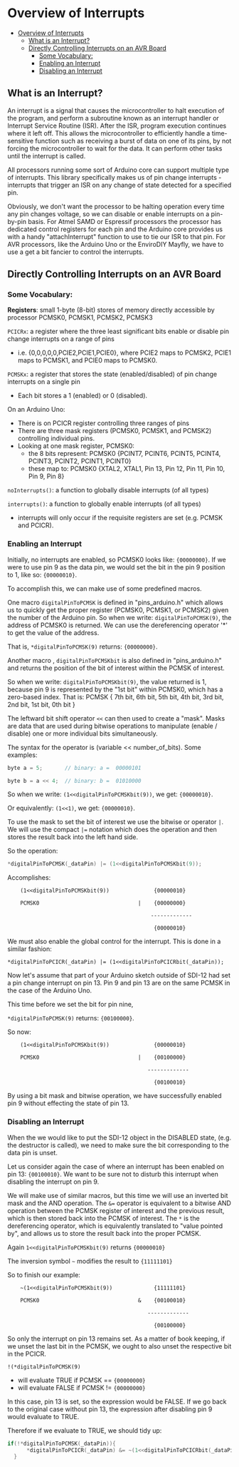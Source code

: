 # Overview of Interrupts<!--! {#interrupts_page} -->

<!--! @tableofcontents -->

<!--! @if GITHUB -->

- [Overview of Interrupts](#overview-of-interrupts)
  - [What is an Interrupt?](#what-is-an-interrupt)
  - [Directly Controlling Interrupts on an AVR Board](#directly-controlling-interrupts-on-an-avr-board)
    - [Some Vocabulary:](#some-vocabulary)
    - [Enabling an Interrupt](#enabling-an-interrupt)
    - [Disabling an Interrupt](#disabling-an-interrupt)

<!--! @endif -->

## What is an Interrupt?<!--! {#interrupts_what} -->

An interrupt is a signal that causes the microcontroller to halt execution of the program, and perform a subroutine known as an interrupt handler or Interrupt Service Routine (ISR).
After the ISR, program execution continues where it left off.
This allows the microcontroller to efficiently handle a time-sensitive function such as receiving a burst of data on one of its pins, by not forcing the microcontroller to wait for the data.
It can perform other tasks until the interrupt is called.

All processors running some sort of Arduino core can support multiple type of interrupts.
This library specifically makes us of pin change interrupts - interrupts that trigger an ISR on any change of state detected for a specified pin.

Obviously, we don't want the processor to be halting operation every time any pin changes voltage, so we can disable or enable interrupts on a pin-by-pin basis.
For Atmel SAMD or Espressif processors the processor has dedicated control registers for each pin and the Arduino core provides us with a handy "attachInterrupt" function to use to tie our ISR to that pin.
For AVR processors, like the Arduino Uno or the EnviroDIY Mayfly, we have to use a get a bit fancier to control the interrupts.

## Directly Controlling Interrupts on an AVR Board<!--! {#interrupts_avr} -->

### Some Vocabulary:<!--! {#interrupts_vocab} -->

**Registers**: small 1-byte (8-bit) stores of memory directly accessible by processor
PCMSK0, PCMSK1, PCMSK2, PCMSK3

`PCICRx`: a register where the three least significant bits enable or disable pin change interrupts on a range of pins

- i.e. {0,0,0,0,0,PCIE2,PCIE1,PCIE0}, where PCIE2 maps to PCMSK2, PCIE1 maps to PCMSK1, and PCIE0 maps to PCMSK0.

`PCMSKx`: a register that stores the state (enabled/disabled) of pin change interrupts on a single pin

- Each bit stores a 1 (enabled) or 0 (disabled).

On an Arduino Uno:

- There is on PCICR register controlling three ranges of pins
- There are three mask registers (PCMSK0, PCMSK1, and PCMSK2) controlling individual pins.
- Looking at one mask register, PCMSK0:
  - the 8 bits represent: PCMSK0 {PCINT7, PCINT6, PCINT5, PCINT4, PCINT3, PCINT2, PCINT1, PCINT0}
  - these map to:         PCMSK0 {XTAL2,  XTAL1,  Pin 13, Pin 12, Pin 11, Pin 10, Pin 9,  Pin 8}

`noInterrupts()`: a function to globally disable interrupts (of all types)

`interrupts()`: a function to globally enable interrupts (of all types)

- interrupts will only occur if the requisite registers are set (e.g. PCMSK and PCICR).

### Enabling an Interrupt<!--! {#interrupts_enable} -->

Initially, no interrupts are enabled, so PCMSK0 looks like: `{00000000}`.
If we were to use pin 9 as the data pin, we would set the bit in the pin 9 position to 1, like so: `{00000010}`.

To accomplish this, we can make use of some predefined macros.

One macro `digitalPinToPCMSK` is defined in "pins_arduino.h" which allows us to quickly get the proper register (PCMSK0, PCMSK1, or PCMSK2) given the number of the Arduino pin.
So when we write: `digitalPinToPCMSK(9)`, the address of PCMSK0 is returned.
We can use the dereferencing operator '\*' to get the value of the address.

That is, `*digitalPinToPCMSK(9)` returns: `{00000000}`.

Another macro , `digitalPinToPCMSKbit` is also defined in "pins_arduino.h" and returns the position of the bit of interest within the PCMSK of interest.

So when we write: `digitalPinToPCMSKbit(9)`, the value returned is 1, because pin 9 is represented by the "1st bit" within PCMSK0, which has a zero-based index.
That is: PCMSK { 7th bit, 6th bit, 5th bit, 4th bit, 3rd bit, 2nd bit, 1st bit, 0th bit }

The leftward bit shift operator `<<` can then used to create a "mask".
Masks are data that are used during bitwise operations to manipulate (enable / disable) one or more individual bits simultaneously.

The syntax for the operator is (variable << number_of_bits).
Some examples:

```cpp
byte a = 5;       // binary: a =  00000101

byte b = a << 4;  // binary: b =  01010000
```

So when we write: `(1<<digitalPinToPCMSKbit(9))`, we get: `{00000010}`.

Or equivalently:  `(1<<1)`, we get: `{00000010}`.

To use the mask to set the bit of interest we use the bitwise or operator `|`.
We will use the compact `|=` notation which does the operation and then stores the result back into the left hand side.

So the operation:

```cpp
*digitalPinToPCMSK(_dataPin) |= (1<<digitalPinToPCMSKbit(9));
```

Accomplishes:

```unparsed
    (1<<digitalPinToPCMSKbit(9))              {00000010}

    PCMSK0                               |    {00000000}

                                             -------------

                                              {00000010}
```

We must also enable the global control for the interrupt. This is done in a similar fashion:

`*digitalPinToPCICR(_dataPin) |= (1<<digitalPinToPCICRbit(_dataPin));`

Now let's assume that part of your Arduino sketch outside of SDI-12 had set a pin change interrupt on pin 13.
Pin 9 and pin 13 are on the same PCMSK in the case of the Arduino Uno.

This time before we set the bit for pin nine,

`*digitalPinToPCMSK(9)` returns: `{00100000}`.

So now:

```unparsed
    (1<<digitalPinToPCMSKbit(9))              {00000010}

    PCMSK0                               |    {00100000}

                                            -------------

                                              {00100010}
```

By using a bit mask and bitwise operation, we have successfully enabled pin 9 without effecting the state of pin 13.

### Disabling an Interrupt<!--! {#interrupts_disable} -->

When the we would like to put the SDI-12 object in the DISABLED state, (e.g. the destructor is called), we need to make sure the bit corresponding to the data pin is unset.

Let us consider again the case of where an interrupt has been enabled on pin 13: `{00100010}`.
We want to be sure not to disturb this interrupt when disabling the interrupt on pin 9.

We will make use of similar macros, but this time we will use an inverted bit mask and the AND operation.
The `&=` operator is equivalent to a bitwise AND operation between the PCMSK register of interest and the previous result, which is then stored back into the PCMSK of interest.
The `*` is the dereferencing operator, which is equivalently translated to "value pointed by", and allows us to store the result back into the proper PCMSK.

Again `1<<digitalPinToPCMSKbit(9)` returns `{00000010}`

The inversion symbol `~` modifies the result to `{11111101}`

So to finish our example:

```unparsed
    ~(1<<digitalPinToPCMSKbit(9))             {11111101}

    PCMSK0                               &    {00100010}

                                            -------------

                                              {00100000}
```

So only the interrupt on pin 13 remains set.
As a matter of book keeping, if we unset the last bit in the PCMSK, we ought to also unset the respective bit in the PCICR.

`!(*digitalPinToPCMSK(9)`

- will evaluate TRUE if PCMSK == `{00000000}`
- will evaluate FALSE if PCMSK != `{00000000}`

In this case, pin 13 is set, so the expression would be FALSE.
If we go back to the original case without pin 13, the expression after disabling pin 9 would evaluate to TRUE.

Therefore if we evaluate to TRUE, we should tidy up:

```cpp
if(!*digitalPinToPCMSK(_dataPin)){
      *digitalPinToPCICR(_dataPin) &= ~(1<<digitalPinToPCICRbit(_dataPin));
  }
```
